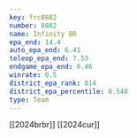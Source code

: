 ```yaml
---
key: frc8882
number: 8882
name: Infinity BR
epa_end: 14.4
auto_epa_end: 6.41
teleop_epa_end: 7.53
endgame_epa_end: 0.46
winrate: 0.5
district_epa_rank: 814
district_epa_percentile: 0.548
type: Team
---
```

[[2024brbr]]
[[2024cur]]
